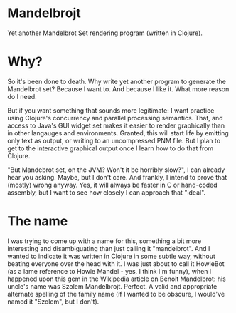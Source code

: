 Mandelbrojt
===========

Yet another Mandelbrot Set rendering program (written in Clojure).

Why?
====

So it's been done to death.  Why write yet another program to generate the
Mandelbrot set?  Because I want to.  And because I like it.  What more reason
do I need.

But if you want something that sounds more legitimate: I want practice using
Clojure's concurrency and parallel processing semantics.  That, and access to
Java's GUI widget set makes it easier to render graphically than in other
langauges and environments.  Granted, this will start life by emitting only
text as output, or writing to an uncompressed PNM file.  But I plan to get to
the interactive graphical output once I learn how to do that from Clojure.

"But Mandebrot set, on the JVM?  Won't it be horribly slow?", I can already
hear you asking.  Maybe, but I don't care.  And frankly, I intend to prove that
(mostly) wrong anyway.  Yes, it will always be faster in C or hand-coded
assembly, but I want to see how closely I can approach that "ideal".

The name
========

I was trying to come up with a name for this, something a bit more interesting
and disambiguating than just calling it "mandelbrot".  And I wanted to indicate
it was written in Clojure in some subtle way, without beating everyone over the
head with it.  I was just about to call it HowieBot (as a lame reference to
Howie Mandel - yes, I think I'm funny), when I happened upon this gem in the
Wikipedia article on Benoit Mandelbrot: his uncle's name was Szolem
Mandelbrojt.  Perfect.  A valid and appropriate alternate spelling of the
family name (if I wanted to be obscure, I would've named it "Szolem", but I
don't).
